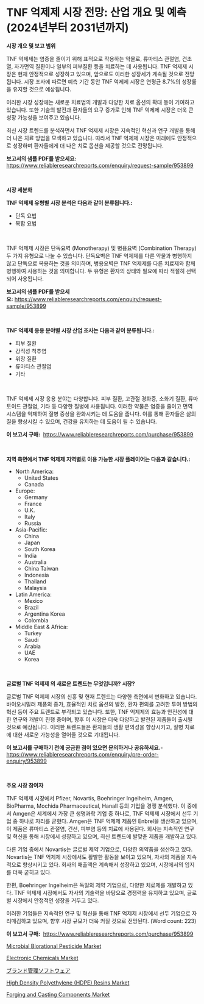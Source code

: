 <p><h1>TNF 억제제 시장 전망: 산업 개요 및 예측 (2024년부터 2031년까지)</h1></p><p><strong>시장 개요 및 보고 범위</strong></p>
<p><p>TNF 억제제는 염증을 줄이기 위해 표적으로 작용하는 약물로, 류마티스 관절염, 건초열, 자가면역 질환이나 일부의 피부질환 등을 치료하는 데 사용됩니다. TNF 억제제 시장은 현재 안정적으로 성장하고 있으며, 앞으로도 이러한 성장세가 계속될 것으로 전망됩니다. 시장 조사에 따르면 예측 기간 동안 TNF 억제제 시장은 연평균 8.7%의 성장률을 유지할 것으로 예상됩니다. </p><p>이러한 시장 성장에는 새로운 치료법의 개발과 다양한 치료 옵션의 확대 등이 기여하고 있습니다. 또한 기술의 발전과 환자들의 요구 증가로 인해 TNF 억제제 시장은 더욱 큰 성장 가능성을 보여주고 있습니다.</p><p>최신 시장 트렌드를 분석하면서 TNF 억제제 시장은 지속적인 혁신과 연구 개발을 통해 더 나은 치료 방법을 모색하고 있습니다. 따라서 TNF 억제제 시장은 미래에도 안정적으로 성장하며 환자들에게 더 나은 치료 옵션을 제공할 것으로 전망됩니다.</p></p>
<p><strong>보고서의 샘플 PDF를 받으세요:</strong> <a href="https://www.reliableresearchreports.com/enquiry/request-sample/953899">https://www.reliableresearchreports.com/enquiry/request-sample/953899</a></p>
<p>&nbsp;</p>
<p><strong>시장 세분화</strong></p>
<p><strong>TNF 억제제 유형별 시장 분석은 다음과 같이 분류됩니다.:</strong></p>
<p><ul><li>단독 요법</li><li>복합 요법</li></ul></p>
<p>&nbsp;</p>
<p><p>TNF 억제제 시장은 단독요벽 (Monotherapy) 및 병용요벽 (Combination Therapy) 두 가지 유형으로 나눌 수 있습니다. 단독요벽은 TNF 억제제를 다른 약물과 병행하지 않고 단독으로 복용하는 것을 의미하며, 병용요벽은 TNF 억제제를 다른 치료제와 함께 병행하여 사용하는 것을 의미합니다. 두 유형은 환자의 상태와 필요에 따라 적절히 선택되어 사용됩니다.</p></p>
<p><strong>보고서의 샘플 PDF를 받으세요:</strong>&nbsp;<a href="https://www.reliableresearchreports.com/enquiry/request-sample/953899">https://www.reliableresearchreports.com/enquiry/request-sample/953899</a></p>
<p>&nbsp;</p>
<p><strong> TNF 억제제 응용 분야별 시장 산업 조사는 다음과 같이 분류됩니다.:</strong></p>
<p><ul><li>피부 질환</li><li>강직성 척추염</li><li>위장 질환</li><li>류마티스 관절염</li><li>기타</li></ul></p>
<p>&nbsp;</p>
<p><p>TNF 억제제 시장 응용 분야는 다양합니다. 피부 질환, 고관절 경화증, 소화기 질환, 류마토이드 관절염, 기타 등 다양한 질병에 사용됩니다. 이러한 약물은 염증을 줄이고 면역 시스템을 억제하여 질병 증상을 완화시키는 데 도움을 줍니다. 이를 통해 환자들은 삶의 질을 향상시킬 수 있으며, 건강을 유지하는 데 도움이 될 수 있습니다.</p></p>
<p><strong>이 보고서 구매:</strong>&nbsp; <a href="https://www.reliableresearchreports.com/purchase/953899">https://www.reliableresearchreports.com/purchase/953899</a></p>
<p>&nbsp;</p>
<p><strong>지역 측면에서 TNF 억제제 지역별로 이용 가능한 시장 플레이어는 다음과 같습니다.:</strong></p>
<p><ul>
    <li>
        North America:
        <ul>
            <li>United States</li>
            <li>Canada</li>
        </ul>
    </li>
    <li>
        Europe:
        <ul>
            <li>Germany</li>
            <li>France</li>
            <li>U.K.</li>
            <li>Italy</li>
            <li>Russia</li>
        </ul>
    </li>
    <li>
        Asia-Pacific:
        <ul>
            <li>China</li>
            <li>Japan</li>
            <li>South Korea</li>
            <li>India</li>
            <li>Australia</li>
            <li>China Taiwan</li>
            <li>Indonesia</li>
            <li>Thailand</li>
            <li>Malaysia</li>
        </ul>
    </li>
    <li>
        Latin America:
        <ul>
            <li>Mexico</li>
            <li>Brazil</li>
            <li>Argentina Korea</li>
            <li>Colombia</li>
        </ul>
    </li>
    <li>
        Middle East & Africa:
        <ul>
            <li>Turkey</li>
            <li>Saudi</li>
            <li>Arabia</li>
            <li>UAE</li>
            <li>Korea</li>
        </ul>
    </li>
    </ul></p>
<p>&nbsp;</p>
<p><strong>글로벌 TNF 억제제 의 새로운 트렌드는 무엇입니까? 시장?</strong></p>
<p><p>글로벌 TNF 억제제 시장의 신흥 및 현재 트렌드는 다양한 측면에서 변화하고 있습니다. 바이오시밀러 제품의 증가, 효율적인 치료 옵션의 발전, 환자 편의를 고려한 투여 방법의 혁신 등이 주요 트렌드로 부각되고 있습니다. 또한, TNF 억제제의 효능과 안전성에 대한 연구와 개발이 진행 중이며, 향후 이 시장은 더욱 다양하고 발전된 제품들이 출시될 것으로 예상됩니다. 이러한 트렌드들은 환자들의 생활 편의성을 향상시키고, 질병 치료에 대한 새로운 가능성을 열어줄 것으로 기대됩니다.</p></p>
<p><strong>이 보고서를 구매하기 전에 궁금한 점이 있으면 문의하거나 공유하세요.</strong>- <a href="https://www.reliableresearchreports.com/enquiry/pre-order-enquiry/953899">https://www.reliableresearchreports.com/enquiry/pre-order-enquiry/953899</a></p>
<p>&nbsp;</p>
<p><strong>주요 시장 참여자</strong></p>
<p><p>TNF 억제제 시장에서 Pfizer, Novartis, Boehringer Ingelheim, Amgen, BioPharma, Mochida Pharmaceutical, Hanall 등의 기업을 경쟁 분석했다. 이 중에서 Amgen은 세계에서 가장 큰 생명과학 기업 중 하나로, TNF 억제제 시장에서 선두 기업 중 하나로 자리를 굳혔다. Amgen은 TNF 억제제 제품인 Enbrel을 생산하고 있으며, 이 제품은 류마티스 관절염, 건선, 피부염 등의 치료에 사용된다. 회사는 지속적인 연구 및 혁신을 통해 시장에서 성장하고 있으며, 최신 트렌드에 발맞춘 제품을 개발하고 있다.</p><p>다른 기업 중에서 Novartis는 글로벌 제약 기업으로, 다양한 의약품을 생산하고 있다. Novartis는 TNF 억제제 시장에서도 활발한 활동을 보이고 있으며, 자사의 제품을 지속적으로 향상시키고 있다. 회사의 매출액은 계속해서 성장하고 있으며, 시장에서의 입지를 더욱 굳히고 있다.</p><p>한편, Boehringer Ingelheim은 독일의 제약 기업으로, 다양한 치료제를 개발하고 있다. TNF 억제제 시장에서도 자사의 기술력을 바탕으로 경쟁력을 유지하고 있으며, 글로벌 시장에서 안정적인 성장을 거두고 있다.</p><p>이러한 기업들은 지속적인 연구 및 혁신을 통해 TNF 억제제 시장에서 선두 기업으로 자리매김하고 있으며, 향후 시장 규모가 더욱 커질 것으로 전망된다. (Word count: 223)</p></p>
<p><strong>이 보고서 구매:</strong>&nbsp;&nbsp;<a href="https://www.reliableresearchreports.com/purchase/953899">https://www.reliableresearchreports.com/purchase/953899</a></p>
<p><p><a href="https://three-jumbo-f6d.notion.site/Microbial-Biorational-Pesticide-Market-Research-Report-Reveals-The-Latest-Trends-And-Opportunities-o-e0f44bdcfd6a476080738af3e0f1d906">Microbial Biorational Pesticide Market</a></p><p><a href="https://view.publitas.com/reportprime-1/electronic-chemicals-market-size-global-industry-overview-market-segmentation-and-forecast-2024-to-2031/">Electronic Chemicals Market</a></p><p><a href="https://github.com/ycmtqqhvk3273/Market-Research-Report-List-1/blob/main/6576130185058.md">ブランド管理ソフトウェア</a></p><p><a href="https://issuu.com/reportprime-2/docs/high-density-polyethylene-hdpe-resins-market-size-">High Density Polyethylene (HDPE) Resins Market</a></p><p><a href="https://github.com/irfadac/Market-Research-Report-List-2/blob/main/forging-and-casting-components-market.md">Forging and Casting Components Market</a></p></p>
